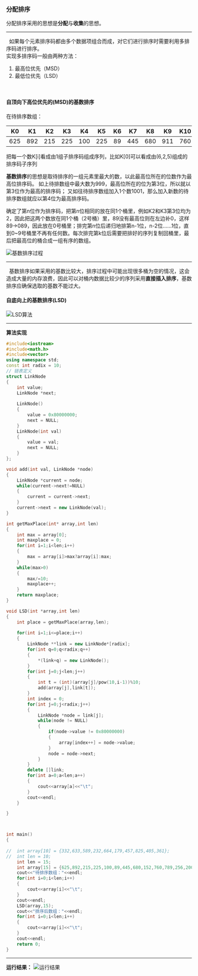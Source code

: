 ### 分配排序      
分配排序采用的思想是**分配**与**收集**的思想。

-----
 
如果每个元素排序码都由多个数据项组合而成，对它们进行排序时需要利用多排序码进行排序。<br>
实现多排序码一般由两种方法：
1. 最高位优先（MSD）
2. 最低位优先（LSD）


 
#### 自顶向下高位优先的(MSD)的基数排序
在待排序数组：      


|  K0  |  K1  |  K2  |  K3  |  K4  |  K5  |  K6  |  K7  |  K8  |  K9  | K10  | K11  | K12  | K13  | K14  |
| :--: | :--: | :--: | :--: | :--: | :--: | :--: | :--: | :--: | :--: | :--: | :--: | :--: | :--: | :--: |
| 625  | 892  | 215  | 225  | 100  | 225  |  89  | 445  | 680  | 911  | 760  | 789  | 256  | 200  | 999  |

把每一个数K[i]看成由1组子排序码组成序列，比如K[0]可以看成由(6,2,5)组成的排序码子序列        

**基数排序**的思想是取待排序的一组元素里最大的数，以此最高位所在的位数作为最高位排序码。
如上待排数组中最大数为999，最高位所在的位为第3位，所以就以第3位作为最高的排序码；
又如往待排序数组加入1个数1001，那么加入新数的待排序数组就应以第4位为最高排序码。

确定了第n位作为排序码，把第n位相同的放在同1个桶里，例如K2和K3第3位均为2，因此把这两个数放在同1个桶（2号桶）里，89没有最高位则在左边补0，这样89→089，因此放在0号桶里；排完第n位后递归地排第n-1位，n-2位……1位，直到0~9号桶里不再有任何数。每次排完第k位后需要把排好的序列复制回桶里，最后把最高位的桶合成一组有序的数组。

![基数排序过程](https://github.com/HurricanGod/Home/blob/master/img/%E5%9F%BA%E6%95%B0%E6%8E%92%E5%BA%8F.png)

---
 
基数排序如果采用的基数比较大，排序过程中可能出现很多桶为空的情况，这会造成大量的内存浪费，因此可以对桶内数据比较少的序列采用**直接插入排序**，基数排序应确保选取的基数不能过大。 
 
#### 自底向上的基数排序(LSD)

![LSD算法](https://github.com/HurricanGod/Home/blob/master/img/%E5%9F%BA%E6%95%B0%E6%8E%92%E5%BA%8FLSD.png)

---

**算法实现**
```c++
#include<iostream>
#include<math.h>
#include<vector>
using namespace std;
const int radix = 10;
// 链表定义
struct LinkNode
{
	int value;
	LinkNode *next;
	
	LinkNode()
	{
		value = 0x80000000;
		next = NULL;
	}
	LinkNode(int val)
	{
		value = val;
		next = NULL;
	}	
};

void add(int val, LinkNode *node)
{
	LinkNode *current = node;
	while(current->next!=NULL)
	{
		current = current->next;
	}
	current->next = new LinkNode(val);
}

int getMaxPlace(int* array,int len)
{
	int max = array[0];
	int maxplace = 0;
	for(int i=1;i<len;i++)
	{
		max = array[i]>max?array[i]:max;
	}
	while(max>0)
	{
		max/=10;
		maxplace++;
	}
	return maxplace;
}

void LSD(int *array,int len)
{
	int place = getMaxPlace(array,len);
	
	for(int i=1;i<=place;i++)
	{
		LinkNode **link = new LinkNode*[radix];
		for(int q=0;q<radix;q++)
		{
			*(link+q) = new LinkNode();
		}
		for(int j=0;j<len;j++)
		{
			int t = (int)(array[j]/pow(10,i-1))%10;
			add(array[j],link[t]);
		}
		int index = 0;
		for(int j=0;j<radix;j++)
		{
			LinkNode *node = link[j];
			while(node != NULL)
			{
				if(node->value != 0x80000000)
				{
					array[index++] = node->value;
				}
				node = node->next;
			}
		}
		delete []link;
		for(int a=0;a<len;a++)
		{
			cout<<array[a]<<"\t";
		}
		cout<<endl;
	}

}



int main()
{
	
//	int array[10] = {332,633,589,232,664,179,457,825,405,361};
//	int len = 10;
	int len = 15;
	int array[15] = {625,892,215,225,100,89,445,680,152,760,789,256,200,999,2};
	cout<<"待排序数组："<<endl;
	for(int i=0;i<len;i++)
	{
		cout<<array[i]<<"\t";
	}
	cout<<endl;
	LSD(array,15);
	cout<<"排序后数组："<<endl;
	for(int i=0;i<len;i++)
	{
		cout<<array[i]<<"\t";
	}
	cout<<endl;
	return 0;
}
```

----
**运行结果：**
![运行结果](https://github.com/HurricanGod/Home/blob/master/img/LCD%E7%AE%97%E6%B3%95%E7%BB%93%E6%9E%9C%E6%88%AA%E5%9B%BE.png)
